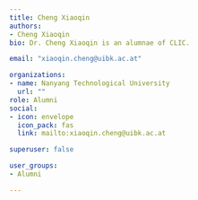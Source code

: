 ```yaml
---
title: Cheng Xiaoqin
authors:
- Cheng Xiaoqin
bio: Dr. Cheng Xiaoqin is an alumnae of CLIC.

email: "xiaoqin.cheng@uibk.ac.at"

organizations:
- name: Nanyang Technological University
  url: ""
role: Alumni
social:
- icon: envelope
  icon_pack: fas
  link: mailto:xiaoqin.cheng@uibk.ac.at

superuser: false

user_groups:
- Alumni

---
```

